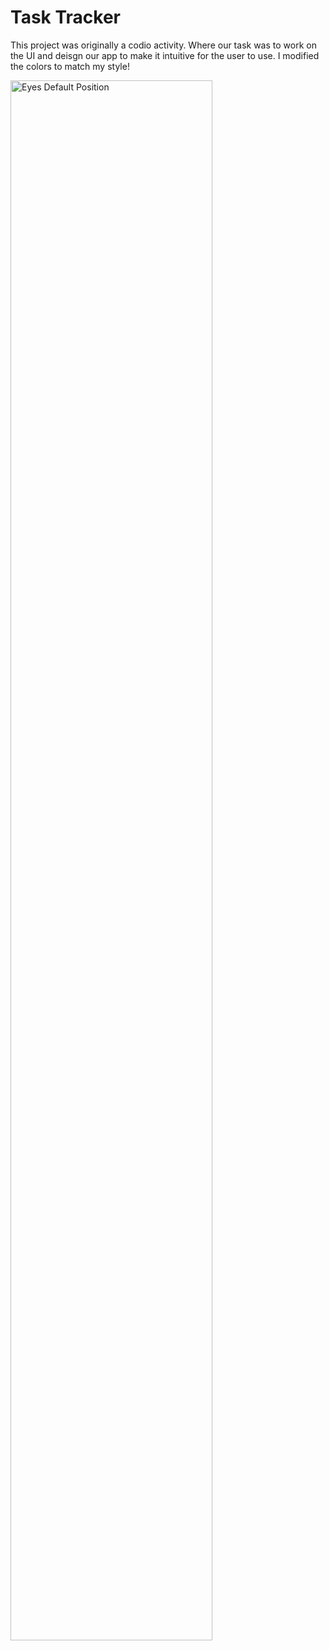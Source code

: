 <h1>Task Tracker</h1>

This project was originally a codio activity. Where our task was to work on the UI and deisgn our app to make it intuitive for the user to use. I modified the colors to match my style!

<img src="https://imgur.com/ZONV4ri.png" height="80%" width="80%" alt="Eyes Default Position"/>
